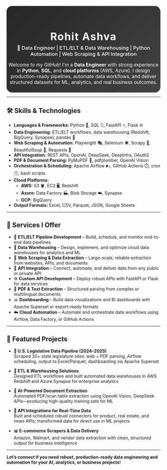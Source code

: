 <!-- Stylish Centered Header for GitHub README -->
<div align="center" style="padding: 32px 0 24px 0; border-radius: 18px; background: linear-gradient(135deg, #232526 0%, #414345 100%); color: #fff; box-shadow: 0 2px 12px rgba(0,0,0,0.08);">

  <h1 style="margin-bottom: 0.2em; font-size: 2.4em; letter-spacing: 2px;">
    Rohit Ashva
  </h1>
  
  <h3 style="margin-top: 0; font-weight: 500;">
    🚀 Data Engineer | ETL/ELT & Data Warehousing | Python Automation | Web Scraping & API Integration
  </h3>
  <p style="max-width: 600px; margin: 12px auto 0 auto; font-size: 1.1em; font-weight: 400;">
    Welcome to my GitHub! I'm a <b>Data Engineer</b> with strong experience in <b>Python</b>, <b>SQL</b>, and <b>cloud platforms</b> (AWS, Azure). I design production-ready pipelines, automate data workflows, and deliver structured datasets for ML, analytics, and real business outcomes.
  </p>

</div>

---

## 🛠️ Skills & Technologies

* **Languages & Frameworks:** Python 🐍, SQL 🗄️, FastAPI ⚡, Flask 🌐  
* **Data Engineering:** ETL/ELT workflows, data warehousing (Redshift, BigQuery, Synapse), pandas 🐼  
* **Web Scraping & Automation:** Playwright 🎭, Selenium 🕷️, Scrapy 🧱, BeautifulSoup 🍜, Requests 🔗  
* **API Integration:** REST APIs, OpenAI, DeepSeek, DeepInfra, OAuth2  
* **PDF & Document Parsing:** PyMuPDF 📄, pdfplumber, OpenAI Vision  
* **Orchestration & Scheduling:** Apache Airflow 🌬️, GitHub Actions ⏱️, cron 🕑, bash scripts  
* **Cloud Platforms:**  
  * **AWS:** S3 🪣, EC2 🖥️, Redshift  
  * **Azure:** Data Factory 🏭, Blob Storage ☁️, Synapse  
  * **GCP:** BigQuery  
* **Output Formats:** Excel, CSV, Parquet, JSON, Google Sheets

---

## 💼 Services I Offer

* 🔄 **ETL/ELT Pipeline Development** – Build, schedule, and monitor end-to-end data pipelines  
* 🏢 **Data Warehousing** – Design, implement, and optimize cloud data warehouses for analytics and ML  
* 🔄 **Web Scraping & Data Extraction** – Large-scale, reliable extraction from websites, APIs, and documents  
* 🔗 **API Integration** – Connect, automate, and deliver data from any public or private API  
* ⚙️ **Custom API Development** – Deploy robust APIs with FastAPI or Flask for data services  
* 📄 **PDF & Text Extraction** – Structured parsing from complex or multilingual documents  
* 📊 **Dashboarding** – Build data visualizations and BI dashboards with Apache Superset or export-ready formats  
* ☁️ **Cloud Automation** – Automate and orchestrate data workflows using Airflow, Data Factory, or GitHub Actions

---

## 📂 Featured Projects

* **📄 U.S. Legislative Data Pipeline (2024–2025)**  
  Scraped 30+ state legislature sites: web + PDF parsing, Airflow scheduling, output to Excel/Parquet, dashboarding via Apache Superset

* **🏢 ETL & Warehousing Solutions**  
  Designed ETL workflows and built automated data warehouses in AWS Redshift and Azure Synapse for enterprise analytics

* **🤖 AI-Powered Document Extraction**  
  Automated PDF/scan table extraction using OpenAI Vision, DeepSeek APIs—producing high-quality training sets for ML

* **🔗 API Integrations for Real-Time Data**  
  Built and scheduled robust connectors for product, real estate, and news APIs; transformed data for direct use in ML projects

* **📊 E-commerce Scrapers & Data Delivery**  
  Amazon, Walmart, and vendor data extraction with clean, structured output for business intelligence

---

**Let’s connect if you need robust, production-ready data engineering and automation for your AI, analytics, or business projects!**
